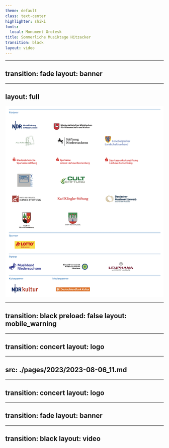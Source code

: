 ```yaml
---
theme: default
class: text-center
highlighter: shiki
fonts:
  local: Monument Grotesk
title: Sommerliche Musiktage Hitzacker
transition: black
layout: video
---
```

---
transition: fade
layout: banner
---
---
layout: full
---

<div class="absolute top-0 left-0 right-0 bottom-0 flex justify-center items-center">
  <img src="./img/sponsors.png" alt="Sponsors" class="max-w-full max-h-full object-contain" />
</div>

---
transition: black
preload: false
layout: mobile_warning
---
<!-- <AudioPlayer audioSrc="./img/audio_alert_2023.mp3" /> -->
---
transition: concert
layout: logo
---
---
src: ./pages/2023/2023-08-06_11.md
---
---
transition: concert
layout: logo
---
---
transition: fade
layout: banner
---
---
transition: black
layout: video
---